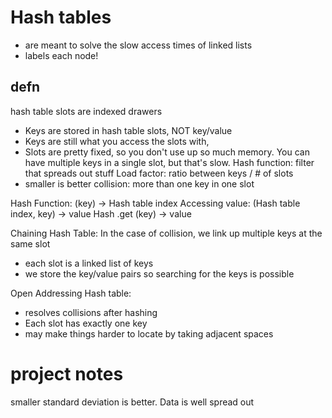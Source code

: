 # Hash tables
- are meant to solve the slow access times of linked lists
- labels each node!

## defn
hash table slots are indexed drawers
- Keys are stored in hash table slots, NOT key/value
- Keys are still what you access the slots with,
- Slots are pretty fixed, so you don't use up so much memory. You can have multiple keys in a single slot, but that's slow.
Hash function: filter that spreads out stuff
Load factor: ratio between keys / # of slots
- smaller is better
collision: more than one key in one slot

Hash Function: 
    (key) -> Hash table index
Accessing value:
    (Hash table index, key) -> value
Hash .get
    (key) -> value

Chaining Hash Table: In the case of collision, we link up multiple keys at the same slot 
- each slot is a linked list of keys
- we store the key/value pairs so searching for the keys is possible

Open Addressing Hash table:
- resolves collisions after hashing
- Each slot has exactly one key
- may make things harder to locate by taking adjacent spaces

# project notes
smaller standard deviation is better. Data is well spread out
